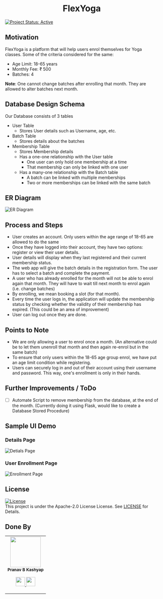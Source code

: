 <h1 align="center"> FlexYoga </h1>

[![Project Status: Active](https://www.repostatus.org/badges/latest/active.svg)](https://www.repostatus.org/#active)

## Motivation
FlexYoga is a platform that will help users enrol themselves for Yoga classes.
Some of the criteria considered for the same:
* Age Limit: 18-65 years
* Monthly Fee: ₹ 500
* Batches: 4

**Note**: One cannot change batches after enrolling that month. They are allowed to alter batches next month.

## Database Design Schema
Our Database consists of 3 tables
* User Table
    * Stores User details such as Username, age, etc.
* Batch Table
    * Stores details about the batches
* Membership Table
    * Stores Membership details
    * Has a one-one relationship with the User table
      * One user can only hold one membership at a time
      * That membership can only be linked with one user
    * Has a many-one relationship with the Batch table
      * A batch can be linked with multiple memberships
      * Two or more memberships can be linked with the same batch

## ER Diagram
![ER Diagram](https://user-images.githubusercontent.com/70643852/207526925-6d5a8071-e810-4f64-9907-388b4e623bfa.png)

## Process and Steps
* User creates an account. Only users within the age range of 18-65 are allowed to do the same
* Once they have logged into their account, they have two options: register or view their user details.
* User details will display when they last registered and their current membership status.
* The web app will give the batch details in the registration form. The user has to select a batch and complete the payment.
* A user who has already enrolled for the month will not be able to enrol again that month. They will have to wait till next month to enrol again (i.e. change batches)
* By enrolling, we mean booking a slot (for that month).
* Every time the user logs in, the application will update the membership status by checking whether the validity of their membership has expired. (This could be an area of improvement)
* User can log out once they are done.

## Points to Note
* We are only allowing a user to enrol once a month. (An alternative could be to let them unenroll that month and then again re-enrol but in the same batch)
* To ensure that only users within the 18-65 age group enrol, we have put an age limit condition while registering.
* Users can securely log in and out of their account using their username and password. This way, one's enrollment is only in their hands.

## Further Improvements / ToDo
- [ ] Automate Script to remove membership from the database, at the end of the month. (Currently doing it using Flask, would like to create a Database Stored Procedure)

## Sample UI Demo

### Details Page
![Detials Page](https://user-images.githubusercontent.com/70643852/207538802-7b2b083b-6381-4d2f-afab-c5a2ab66be6b.png)
### User Enrollment Page
![Enrollment Page](https://user-images.githubusercontent.com/70643852/207539021-6eb3b4de-acde-48a0-93a0-fba8d8949ded.png)


## License 
[![License](https://img.shields.io/badge/License-Apache%202.0-red.svg)](https://opensource.org/licenses/Apache-2.0)
<br/>
This project is under the Apache-2.0 License License. See [LICENSE](LICENSE) for Details.

## Done By
<table>
  <tr>
    <td align="center"><img src="https://avatars.githubusercontent.com/u/70643852?s=96&v=4" width="100px;" height="100px;" alt=""/><br/><sub><b>Pranav B Kashyap</b></sub></a><br/><p align="center">
      <p align="center">
        <a href="https://www.linkedin.com/in/pranav-b-kashyap-1994001b6/" alt="Linkedin">
          <img src="http://www.iconninja.com/files/863/607/751/network-linkedin-social-connection-circular-circle-media-icon.svg" width = "30">
        </a>
        <a href="https://github.com/Pranav1007" alt="Github">
          <img src="http://www.iconninja.com/files/241/825/211/round-collaboration-social-github-code-circle-network-icon.svg" width = "30">
        </a>
      </p>
    </td>
  </tr>
</table>
